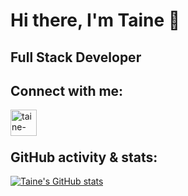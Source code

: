 # Hi there, I'm Taine 👋


## Full Stack Developer

## Connect with me:

[<img align="left" alt="taine-rasmussen | LinkedIn" width="42px" src="https://cdn.jsdelivr.net/npm/simple-icons@v3/icons/linkedin.svg" />][linkedin]

<br />
<br />

## GitHub activity & stats:




  [![Taine's GitHub stats](https://github-readme-stats.vercel.app/api?username=taine-rasmussen)](https://github.com/anuraghazra/github-readme-stats)




[linkedin]: https://www.linkedin.com/in/taine-rasmussen-a66a86184/
